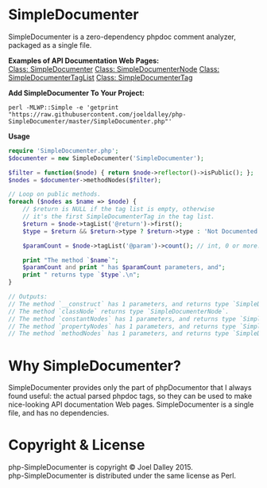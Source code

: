 SimpleDocumenter
================

SimpleDocumenter is a zero-dependency phpdoc comment analyzer, packaged as a single file.

<b>Examples of API Documentation Web Pages:</b><br/>
[Class: SimpleDocumenter](https://joeldalley.github.io/php-SimpleDocumenter/html-output/SimpleDocumenter.php-SimpleDocumenter.html)
[Class: SimpleDocumenterNode](https://joeldalley.github.io/php-SimpleDocumenter/html-output/SimpleDocumenter.php-SimpleDocumenterNode.html)
[Class: SimpleDocumenterTagList](https://joeldalley.github.io/php-SimpleDocumenter/html-output/SimpleDocumenter.php-SimpleDocumenterTagList.html)
[Class: SimpleDocumenterTag](https://joeldalley.github.io/php-SimpleDocumenter/html-output/SimpleDocumenter.php-SimpleDocumenterTag.html)

<b>Add SimpleDocumenter To Your Project:</b><br/>
```
perl -MLWP::Simple -e 'getprint "https://raw.githubusercontent.com/joeldalley/php-SimpleDocumenter/master/SimpleDocumenter.php"'
```

<b>Usage</b>
```php
require 'SimpleDocumenter.php';
$documenter = new SimpleDocumenter('SimpleDocumenter');

$filter = function($node) { return $node->reflector()->isPublic(); };
$nodes = $documenter->methodNodes($filter);

// Loop on public methods.
foreach ($nodes as $name => $node) {
    // $return is NULL if the tag list is empty, otherwise 
    // it's the first SimpleDocumenterTag in the tag list.
    $return = $node->tagList('@return')->first(); 
    $type = $return && $return->type ? $return->type : 'Not Documented';

    $paramCount = $node->tagList('@param')->count(); // int, 0 or more.

    print "The method `$name`";
    $paramCount and print " has $paramCount parameters, and";
    print " returns type `$type`.\n";
}

// Outputs:
// The method `__construct` has 1 parameters, and returns type `SimpleDocumenter`.
// The method `classNode` returns type `SimpleDocumenterNode`.
// The method `constantNodes` has 1 parameters, and returns type `SimpleDocumenterNode[]`.
// The method `propertyNodes` has 1 parameters, and returns type `SimpleDocumenterNode[]`.
// The method `methodNodes` has 1 parameters, and returns type `SimpleDocumenterNode[]`.
```

Why SimpleDocumenter?
=====================

SimpleDocumenter provides only the part of phpDocumentor that I always found useful: the actual parsed phpdoc tags, so they can be used to make nice-looking API documentation Web pages. SimpleDocumenter is a single file, and has no dependencies.


Copyright & License
===================

php-SimpleDocumenter is copyright &copy; Joel Dalley 2015.<br/>
php-SimpleDocumenter is distributed under the same license as Perl.
